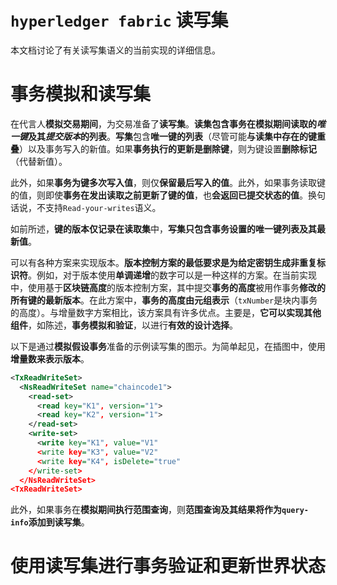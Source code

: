# `hyperledger fabric` 读写集

本文档讨论了有关读写集语义的当前实现的详细信息。

# 事务模拟和读写集

在代言人**模拟交易期间**，为交易准备了**读写集**。**读集包含事务在模拟期间读取的*唯一键*及其*提交版本*的列表**。**写集**包含**唯一键的列表**（尽管可能**与读集中存在的键重叠**）以及事务写入的新值。如果**事务执行的更新是删除键**，则为键设置**删除标记**（代替新值）。

此外，如果**事务为键多次写入值**，则仅**保留最后写入的值**。此外，如果事务读取键的值，则即使**事务在发出读取之前更新了键的值**，也**会返回已提交状态的值**。换句话说，不支持`Read-your-writes`语义。

如前所述，**键的版本仅记录在读取集**中，**写集只包含事务设置的唯一键列表及其最新值**。

可以有各种方案来实现版本。**版本控制方案的最低要求是为给定密钥生成非重复标识符**。例如，对于版本使用**单调递增**的数字可以是一种这样的方案。在当前实现中，使用基于**区块链高度**的版本控制方案，其中提交**事务的高度**被用作事务**修改的所有键的最新版本**。在此方案中，**事务的高度由元组表示**（`txNumber`是块内事务的高度）。与增量数字方案相比，该方案具有许多优点。主要是，**它可以实现其他组件**，如陈述，**事务模拟和验证**，以进行**有效的设计选择**。

以下是通过**模拟假设事务**准备的示例读写集的图示。为简单起见，在插图中，使用**增量数来表示版本**。

```xml
<TxReadWriteSet>
  <NsReadWriteSet name="chaincode1">
    <read-set>
      <read key="K1", version="1">
      <read key="K2", version="1">
    </read-set>
    <write-set>
      <write key="K1", value="V1"
      <write key="K3", value="V2"
      <write key="K4", isDelete="true"
    </write-set>
  </NsReadWriteSet>
<TxReadWriteSet>
```

此外，如果事务在**模拟期间执行范围查询**，则**范围查询及其结果将作为`query-info`添加到读写集**。

# 使用读写集进行事务验证和更新世界状态

